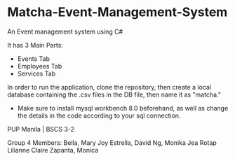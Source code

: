 # Matcha-Event-Management-System
An Event management system using C#

It has 3 Main Parts:
  - Events Tab
  - Employees Tab
  - Services Tab

In order to run the application, clone the repository, then create a local database containing the .csv files in the DB file, then name it as "matcha."
- Make sure to install mysql workbench 8.0 beforehand, as well as change the details in the code according to your sql connection.

PUP Manila | BSCS 3-2 

Group 4 Members:
  Bella, Mary Joy
  Estrella, David
  Ng, Monika Jea
  Rotap Lilianne Claire
  Zapanta, Monica

